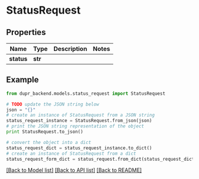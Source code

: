 # StatusRequest


## Properties
Name | Type | Description | Notes
------------ | ------------- | ------------- | -------------
**status** | **str** |  | 

## Example

```python
from dupr_backend.models.status_request import StatusRequest

# TODO update the JSON string below
json = "{}"
# create an instance of StatusRequest from a JSON string
status_request_instance = StatusRequest.from_json(json)
# print the JSON string representation of the object
print StatusRequest.to_json()

# convert the object into a dict
status_request_dict = status_request_instance.to_dict()
# create an instance of StatusRequest from a dict
status_request_form_dict = status_request.from_dict(status_request_dict)
```
[[Back to Model list]](../README.md#documentation-for-models) [[Back to API list]](../README.md#documentation-for-api-endpoints) [[Back to README]](../README.md)


